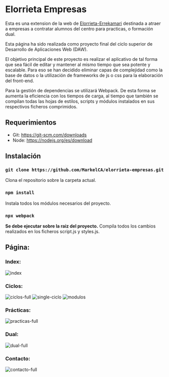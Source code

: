 # Elorrieta Empresas

Esta es una  extension de la web de [Elorrieta-Errekamari](https://elorrieta.hezkuntza.net/es/inicio)
 destinada a atraer a empresas a contratar alumnos del centro para practicas, o formación dual. 

Esta página ha sido realizada como proyecto final del ciclo superior de Desarrollo de Aplicaciones Web (DAW).

El objetivo principal de este proyecto es realizar el aplicativo de tal forma que sea fácil de editar y mantener al mismo tiempo que sea potente y escalable. Para eso se han decidido eliminar capas de complejidad como la base de datos o la utilización de frameworks de js o css para la elaboración del front-end.

Para la gestión de dependencias se utilizará Webpack. De esta forma se aumenta la eficiencia con los tiempos de carga, al tiempo que también se compilan todas las hojas de estilos, scripts y módulos instalados en sus respectivos ficheros comprimidos.

## Requerimientos

- Git: https://git-scm.com/downloads
- Node: https://nodejs.org/es/download

## Instalación

### `git clone https://github.com/MarkelCA/elorrieta-empresas.git`

Clona el repositorio sobre la carpeta actual.

### `npm install`

Instala todos los módulos necesarios del proyecto.

### `npx webpack`

**Se debe ejecutar sobre la raiz del proyecto.** Compila todos los cambios realizados en los ficheros script.js y styles.js.

## Página:
### Index:
![index](https://user-images.githubusercontent.com/76633510/121243131-a6df3a00-c89d-11eb-9b52-893733899444.png)
### Ciclos:
![ciclos-full](https://user-images.githubusercontent.com/76633510/121242844-4f40ce80-c89d-11eb-9956-37fdc186cbbe.png)
![single-ciclo](https://user-images.githubusercontent.com/76633510/121243599-2c62ea00-c89e-11eb-8681-6aebed9744b0.png)
![modulos](https://user-images.githubusercontent.com/76633510/121243824-75b33980-c89e-11eb-8d9a-9b0c75c5019c.png)
### Prácticas:
![practicas-full](https://user-images.githubusercontent.com/76633510/121243992-a72c0500-c89e-11eb-827b-ae9b666f4a05.png)
### Dual:
![dual-full](https://user-images.githubusercontent.com/76633510/121244088-c5920080-c89e-11eb-82db-5f7181069da6.png)
### Contacto:
![contacto-full](https://user-images.githubusercontent.com/76633510/121244183-dd698480-c89e-11eb-9eba-4738bffc62d9.png)





